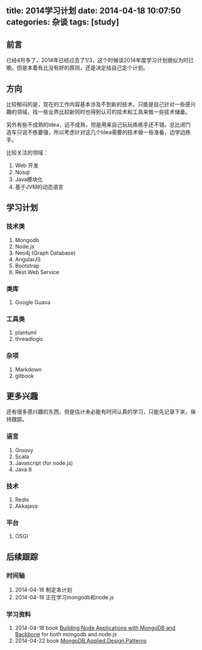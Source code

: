 title: 2014学习计划
date: 2014-04-18 10:07:50
categories: 杂谈
tags: [study]
---

## 前言 ##

已经4月多了，2014年已经过去了1/3，这个时候谈2014年度学习计划貌似为时已晚。但是本着有比没有好的原则，还是决定给自己定个计划。

## 方向 ##

比较郁闷的是，现在的工作内容基本涉及不到新的技术，只能是自己针对一些感兴趣的领域，找一些业界比较新同时也得到认可的技术和工具来做一些技术储备。

另外有些不成熟的Idea，远不成熟，但是用来自己玩玩练练手还不错。总比闭门造车只说不练要强，所以考虑针对这几个Idea需要的技术做一些准备，边学边练手。

比较关注的领域：

1. Web 开发
2. Nosql
3. Java模块化
4. 基于JVM的动态语言


## 学习计划 ##

### 技术类 ###

1. Mongodb
2. Node.js
3. Neo4j (Graph Database)
4. AngularJS
5. Bootstrap
6. Rest Web Service

### 类库 ###

1. Google Guava

### 工具类 ###

1. plantuml
2. threadlogic


### 杂项 ###

1. Markdown
2. gitbook


## 更多兴趣 ##

还有很多感兴趣的东西，但是估计未必能有时间认真的学习，只能先记录下来，保持跟踪。

### 语言 ###

1. Groovy
2. Scala
3. Javascript (for node.js)
4. Java 8

### 技术 ###

1. Redis
2. Akkajava

### 平台 ###

1. OSGI

## 后续跟踪 ##

### 时间轴 ###

1. 2014-04-18 制定本计划
2. 2014-04-18 正在学习mongodb和node.js


### 学习资料 ###

1. 2014-04-18 book [Building Node Applications with MongoDB and Backbone](http://shop.oreilly.com/product/0636920026587.do) for both mongodb and node.js
2. 2014-04-22 book [MongoDB.Applied.Design.Patterns](http://shop.oreilly.com/product/0636920027041.do)